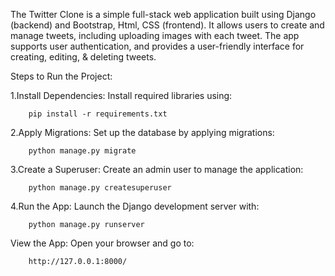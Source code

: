 The Twitter Clone is a simple full-stack web application built using Django (backend) and Bootstrap, Html, CSS (frontend). It allows users to create and manage tweets, including uploading images with each tweet. The app supports user authentication, and provides a user-friendly interface for creating, editing, & deleting tweets.

Steps to Run the Project:

1.Install Dependencies: Install required libraries using:

        pip install -r requirements.txt

2.Apply Migrations: Set up the database by applying migrations:

        python manage.py migrate
3.Create a Superuser: Create an admin user to manage the application:

        python manage.py createsuperuser
4.Run the App: Launch the Django development server with:

        python manage.py runserver
View the App: Open your browser and go to:

        http://127.0.0.1:8000/

